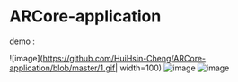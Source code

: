 # ARCore-application 

demo :

![image](https://github.com/HuiHsin-Cheng/ARCore-application/blob/master/1.gif| width=100)
![image](https://github.com/HuiHsin-Cheng/ARCore-application/blob/master/2.gif)
![image](https://github.com/HuiHsin-Cheng/ARCore-application/blob/master/3.gif)
